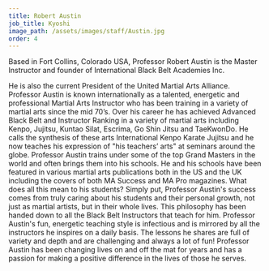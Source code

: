 ```yaml
---
title: Robert Austin
job_title: Kyoshi
image_path: /assets/images/staff/Austin.jpg
order: 4
---
```



Based in Fort Collins, Colorado USA, Professor Robert Austin is the Master Instructor and founder of International Black Belt Academies Inc.

He is also the current President of the United Martial Arts Alliance. Professor Austin is known internationally as a talented, energetic and professional Martial Arts Instructor who has been training in a variety of martial arts since the mid 70’s. Over his career he has achieved Advanced Black Belt and Instructor Ranking in a variety of martial arts including Kenpo, Jujitsu, Kuntao Silat, Escrima, Go Shin Jitsu and TaeKwonDo. He calls the synthesis of these arts International Kenpo Karate Jujitsu and he now teaches his expression of "his teachers’ arts" at seminars around the globe. Professor Austin trains under some of the top Grand Masters in the world and often brings them into his schools. He and his schools have been featured in various martial arts publications both in the US and the UK including the covers of both MA Success and MA Pro magazines. What does all this mean to his students? Simply put, Professor Austin's success comes from truly caring about his students and their personal growth, not just as martial artists, but in their whole lives. This philosophy has been handed down to all the Black Belt Instructors that teach for him. Professor Austin's fun, energetic teaching style is infectious and is mirrored by all the instructors he inspires on a daily basis. The lessons he shares are full of variety and depth and are challenging and always a lot of fun! Professor Austin has been changing lives on and off the mat for years and has a passion for making a positive difference in the lives of those he serves.